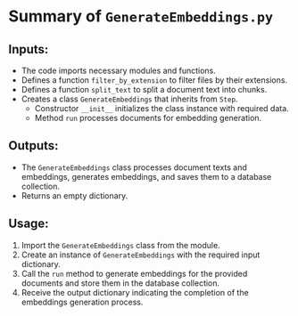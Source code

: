 
# Summary of `GenerateEmbeddings.py` 

## Inputs:
- The code imports necessary modules and functions.
- Defines a function `filter_by_extension` to filter files by their extensions.
- Defines a function `split_text` to split a document text into chunks.
- Creates a class `GenerateEmbeddings` that inherits from `Step`.
    - Constructor `__init__` initializes the class instance with required data.
    - Method `run` processes documents for embedding generation.

## Outputs:
- The `GenerateEmbeddings` class processes document texts and embeddings, generates embeddings, and saves them to a database collection.
- Returns an empty dictionary.

## Usage:
1. Import the `GenerateEmbeddings` class from the module.
2. Create an instance of `GenerateEmbeddings` with the required input dictionary.
3. Call the `run` method to generate embeddings for the provided documents and store them in the database collection.
4. Receive the output dictionary indicating the completion of the embeddings generation process.